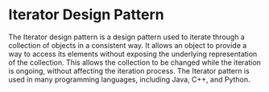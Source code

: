 # Iterator Design Pattern

The Iterator design pattern is a design pattern used to iterate through a collection of objects in a consistent way. It allows an object to provide a way to access its elements without exposing the underlying representation of the collection. This allows the collection to be changed while the iteration is ongoing, without affecting the iteration process. The Iterator pattern is used in many programming languages, including Java, C++, and Python.
